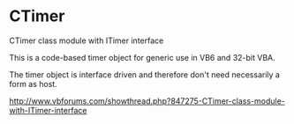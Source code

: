 # CTimer
CTimer class module with ITimer interface

This is a code-based timer object for generic use in VB6 and 32-bit VBA.

The timer object is interface driven and therefore don't need necessarily a form as host.

http://www.vbforums.com/showthread.php?847275-CTimer-class-module-with-ITimer-interface
